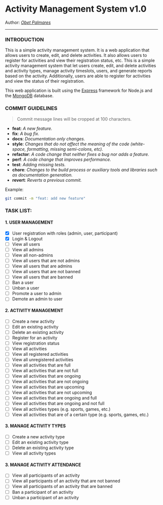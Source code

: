 # Activity Management System v1.0

Author: *[Obet Palmares](https://github.com/devulogi)*

---

### INTRODUCTION

This is a simple activity management system. It is a web application that allows users to create, edit, and delete
activities. It also allows users to register for activities and view their registration status, etc.
This is a simple activity management system that let users create, edit, and delete activities and
activity types, manage activity timeslots, users, and generate reports based on the activity. Additionally, users are
able to register for activities and view the status of their registration.

This web application is built using the [Express](https://expressjs.com/) framework for Node.js and
the [MongoDB](https://www.mongodb.com/) database.

### COMMIT GUIDELINES

> Commit message lines will be cropped at 100 characters.

- **feat**: *A new feature.*
- **fix**: *A bug fix.*
- **docs**: *Documentation only changes.*
- **style**: *Changes that do not affect the meaning of the code (white-space, formatting, missing semi-colons, etc).*
- **refactor**: *A code change that neither fixes a bug nor adds a feature.*
- **perf**: *A code change that improves performance.*
- **test**: *Adding missing tests.*
- **chore**: *Changes to the build process or auxiliary tools and libraries such as documentation generation.*
- **revert**: *Reverts a previous commit.*

Example:

```bash
git commit -m "feat: add new feature"
```

### TASK LIST:

#### 1. USER MANAGEMENT

- [x] User registration with roles (admin, user, participant)
- [x] Login & Logout
- [ ] View all users
- [ ] View all admins
- [ ] View all non-admins
- [ ] View all users that are not admins
- [ ] View all users that are admins
- [ ] View all users that are not banned
- [ ] View all users that are banned
- [ ] Ban a user
- [ ] Unban a user
- [ ] Promote a user to admin
- [ ] Demote an admin to user

#### 2. ACTIVITY MANAGEMENT

- [ ] Create a new activity
- [ ] Edit an existing activity
- [ ] Delete an existing activity
- [ ] Register for an activity
- [ ] View registration status
- [ ] View all activities
- [ ] View all registered activities
- [ ] View all unregistered activities
- [ ] View all activities that are full
- [ ] View all activities that are not full
- [ ] View all activities that are ongoing
- [ ] View all activities that are not ongoing
- [ ] View all activities that are upcoming
- [ ] View all activities that are not upcoming
- [ ] View all activities that are ongoing and full
- [ ] View all activities that are ongoing and not full
- [ ] View all activities types (e.g. sports, games, etc.)
- [ ] View all activities that are of a certain type (e.g. sports, games, etc.)

#### 3. MANAGE ACTIVITY TYPES

- [ ] Create a new activity type
- [ ] Edit an existing activity type
- [ ] Delete an existing activity type
- [ ] View all activity types

#### 3. MANAGE ACTIVITY ATTENDANCE

- [ ] View all participants of an activity
- [ ] View all participants of an activity that are not banned
- [ ] View all participants of an activity that are banned
- [ ] Ban a participant of an activity
- [ ] Unban a participant of an activity